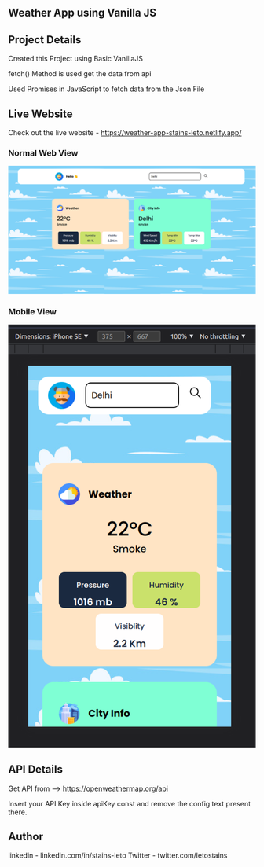 ## Weather App using Vanilla JS 

## Project Details

Created this Project using Basic VanillaJS 

fetch() Method is used get the data from api

Used Promises in JavaScript to fetch data from the Json File

## Live Website 

Check out the live website - https://weather-app-stains-leto.netlify.app/

### Normal Web View

![alt text](https://github.com/stainsleto/Weather-App-using-JS/blob/main/repository/web-view.png?raw=true)



### Mobile View


![alt text](https://github.com/stainsleto/Weather-App-using-JS/blob/main/repository/mobile-view.png?raw=true)




## API Details

Get API from  -->  https://openweathermap.org/api

Insert your API Key inside apiKey const and remove the config text present there.

## Author 

linkedin - linkedin.com/in/stains-leto
Twitter - twitter.com/letostains